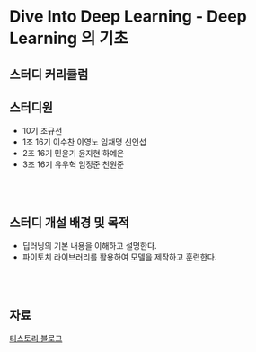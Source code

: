 # Dive Into Deep Learning - Deep Learning 의 기초
## 스터디 커리큘럼

## 스터디원
- 10기 조규선
- 1조 16기 이수찬 이영노 임채명 신인섭
- 2조 16기 민윤기 윤지현 하예은
- 3조 16기 유우혁 임정준 천원준

<br/><br/>

## 스터디 개설 배경 및 목적

- 딥러닝의 기본 내용을 이해하고 설명한다. 
- 파이토치 라이브러리를 활용하여 모델을 제작하고 훈련한다. 


<br/><br/>

## 자료

[티스토리 블로그](https://kubig-2022-2.tistory.com/131)

<br/><br/>
<br/><br/>
<br/><br/>

